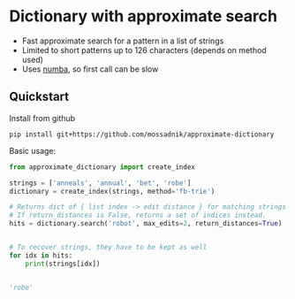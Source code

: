 # Dictionary with approximate search

 * Fast approximate search for a pattern in a list of strings
 * Limited to short patterns up to 126 characters (depends on method used)
 * Uses [numba](https://numba.pydata.org), so first call can be slow

## Quickstart

Install from github

```
pip install git+https://github.com/mossadnik/approximate-dictionary
```

Basic usage:

```python
from approximate_dictionary import create_index

strings = ['anneals', 'annual', 'bet', 'robe']
dictionary = create_index(strings, method='fb-trie')

# Returns dict of { list index -> edit distance } for matching strings
# If return_distances is False, returns a set of indices instead.
hits = dictionary.search('robot', max_edits=2, return_distances=True)


# To recover strings, they have to be kept as well
for idx in hits:
    print(strings[idx])


'robe'
```
